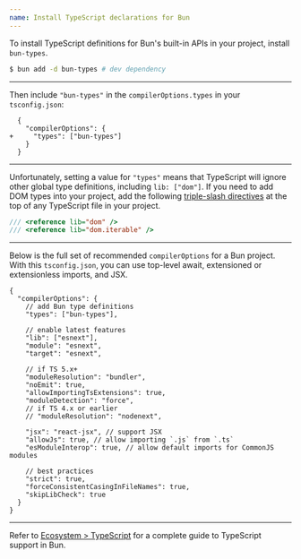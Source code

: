 ```yaml
---
name: Install TypeScript declarations for Bun
---
```


To install TypeScript definitions for Bun's built-in APIs in your project, install `bun-types`.

```sh
$ bun add -d bun-types # dev dependency
```

---

Then include `"bun-types"` in the `compilerOptions.types` in your `tsconfig.json`:

```json-diff
  {
    "compilerOptions": {
+     "types": ["bun-types"]
    }
  }
```

---

Unfortunately, setting a value for `"types"` means that TypeScript will ignore other global type definitions, including `lib: ["dom"]`. If you need to add DOM types into your project, add the following [triple-slash directives](https://www.typescriptlang.org/docs/handbook/triple-slash-directives.html) at the top of any TypeScript file in your project.

```ts
/// <reference lib="dom" />
/// <reference lib="dom.iterable" />
```

---

Below is the full set of recommended `compilerOptions` for a Bun project. With this `tsconfig.json`, you can use top-level await, extensioned or extensionless imports, and JSX.

```jsonc
{
  "compilerOptions": {
    // add Bun type definitions
    "types": ["bun-types"],

    // enable latest features
    "lib": ["esnext"],
    "module": "esnext",
    "target": "esnext",

    // if TS 5.x+
    "moduleResolution": "bundler",
    "noEmit": true,
    "allowImportingTsExtensions": true,
    "moduleDetection": "force",
    // if TS 4.x or earlier
    // "moduleResolution": "nodenext",

    "jsx": "react-jsx", // support JSX
    "allowJs": true, // allow importing `.js` from `.ts`
    "esModuleInterop": true, // allow default imports for CommonJS modules

    // best practices
    "strict": true,
    "forceConsistentCasingInFileNames": true,
    "skipLibCheck": true
  }
}
```

---

Refer to [Ecosystem > TypeScript](/docs/runtime/typescript) for a complete guide to TypeScript support in Bun.
